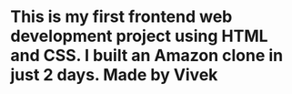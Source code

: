 # This is my first frontend web development project using HTML and CSS. I built an Amazon clone in just 2 days. Made by Vivek